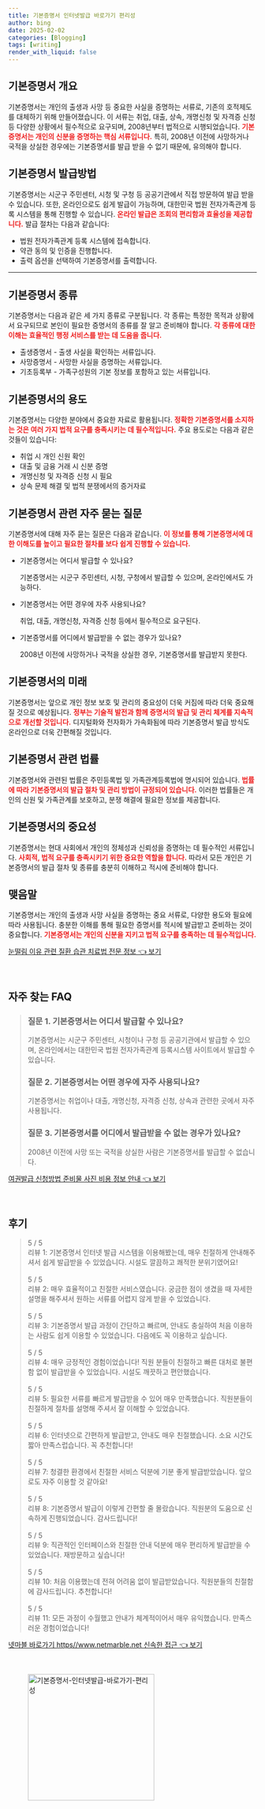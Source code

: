 ```yaml
---
title: 기본증명서 인터넷발급 바로가기 편리성
author: bing
date: 2025-02-02
categories: [Blogging]
tags: [writing]
render_with_liquid: false
---
```

<h2 id='기본증명서_개요'>기본증명서 개요</h2>

<p>기본증명서는 개인의 출생과 사망 등 중요한 사실을 증명하는 서류로, 기존의 호적제도를 대체하기 위해 만들어졌습니다. 이 서류는 취업, 대출, 상속, 개명신청 및 자격증 신청 등 다양한 상황에서 필수적으로 요구되며, 2008년부터 법적으로 시행되었습니다. <b><span style="color: #ee2323;">기본증명서는 개인의 신분을 증명하는 핵심 서류입니다.</span></b> 특히, 2008년 이전에 사망하거나 국적을 상실한 경우에는 기본증명서를 발급 받을 수 없기 때문에, 유의해야 합니다.</p>

<h2 id='기본증명서_발급방법'>기본증명서 발급방법</h2>

<p>기본증명서는 시군구 주민센터, 시청 및 구청 등 공공기관에서 직접 방문하여 발급 받을 수 있습니다. 또한, 온라인으로도 쉽게 발급이 가능하며, 대한민국 법원 전자가족관계 등록 시스템을 통해 진행할 수 있습니다. <b><span style="color: #ee2323;">온라인 발급은 조회의 편리함과 효율성을 제공합니다.</span></b> 발급 절차는 다음과 같습니다:</p>

<ul>
    <li>법원 전자가족관계 등록 시스템에 접속합니다.</li>
    <li>약관 동의 및 인증을 진행합니다.</li>
    <li>출력 옵션을 선택하여 기본증명서를 출력합니다.</li>
</ul>

<hr />

<h2 id='기본증명서_종류'>기본증명서 종류</h2>

<p>기본증명서는 다음과 같은 세 가지 종류로 구분됩니다. 각 종류는 특정한 목적과 상황에서 요구되므로 본인이 필요한 증명서의 종류를 잘 알고 준비해야 합니다. <b><span style="color: #ee2323;">각 종류에 대한 이해는 효율적인 행정 서비스를 받는 데 도움을 줍니다.</span></b></p>

<ul>
    <li>출생증명서 - 출생 사실을 확인하는 서류입니다.</li>
    <li>사망증명서 - 사망한 사실을 증명하는 서류입니다.</li>
    <li>기초등록부 - 가족구성원의 기본 정보를 포함하고 있는 서류입니다.</li>
</ul>

<h2 id='기본증명서_용도'>기본증명서의 용도</h2>

<p>기본증명서는 다양한 분야에서 중요한 자료로 활용됩니다. <b><span style="color: #ee2323;">정확한 기본증명서를 소지하는 것은 여러 가지 법적 요구를 충족시키는 데 필수적입니다.</span></b> 주요 용도로는 다음과 같은 것들이 있습니다:</p>

<ul>
    <li>취업 시 개인 신원 확인</li>
    <li>대출 및 금융 거래 시 신분 증명</li>
    <li>개명신청 및 자격증 신청 시 필요</li>
    <li>상속 문제 해결 및 법적 분쟁에서의 증거자료</li>
</ul>

<h2 id='기본증명서_자주_묻는_질문'>기본증명서 관련 자주 묻는 질문</h2>

<p>기본증명서에 대해 자주 묻는 질문은 다음과 같습니다. <b><span style="color: #ee2323;">이 정보를 통해 기본증명서에 대한 이해도를 높이고 필요한 절차를 보다 쉽게 진행할 수 있습니다.</span></b></p>

<ul>
    <li>기본증명서는 어디서 발급할 수 있나요?
        <p>기본증명서는 시군구 주민센터, 시청, 구청에서 발급할 수 있으며, 온라인에서도 가능하다.</p>
    </li>
    <li>기본증명서는 어떤 경우에 자주 사용되나요?
        <p>취업, 대출, 개명신청, 자격증 신청 등에서 필수적으로 요구된다.</p>
    </li>
    <li>기본증명서를 어디에서 발급받을 수 없는 경우가 있나요?
        <p>2008년 이전에 사망하거나 국적을 상실한 경우, 기본증명서를 발급받지 못한다.</p>
    </li>
</ul>

<h2 id='기본증명서의_미래'>기본증명서의 미래</h2>

<p>기본증명서는 앞으로 개인 정보 보호 및 관리의 중요성이 더욱 커짐에 따라 더욱 중요해질 것으로 예상됩니다. <b><span style="color: #ee2323;">정부는 기술적 발전과 함께 증명서의 발급 및 관리 체계를 지속적으로 개선할 것입니다.</span></b> 디지털화와 전자화가 가속화됨에 따라 기본증명서 발급 방식도 온라인으로 더욱 간편해질 것입니다.</p>

<h2 id='기본증명서_관련_법률'>기본증명서 관련 법률</h2>

<p>기본증명서와 관련된 법률은 주민등록법 및 가족관계등록법에 명시되어 있습니다. <b><span style="color: #ee2323;">법률에 따라 기본증명서의 발급 절차 및 관리 방법이 규정되어 있습니다.</span></b> 이러한 법률들은 개인의 신원 및 가족관계를 보호하고, 분쟁 해결에 필요한 정보를 제공합니다.</p>

<h2 id='기본증명서_의_중요성'>기본증명서의 중요성</h2>

<p>기본증명서는 현대 사회에서 개인의 정체성과 신뢰성을 증명하는 데 필수적인 서류입니다. <b><span style="color: #ee2323;">사회적, 법적 요구를 충족시키기 위한 중요한 역할을 합니다.</span></b> 따라서 모든 개인은 기본증명서의 발급 절차 및 종류를 충분히 이해하고 적시에 준비해야 합니다.</p>

<h2 id='기본증명서_맺음말'>맺음말</h2>

<p>기본증명서는 개인의 출생과 사망 사실을 증명하는 중요 서류로, 다양한 용도와 필요에 따라 사용됩니다. 충분한 이해를 통해 필요한 증명서를 적시에 발급받고 준비하는 것이 중요합니다. <b><span style="color: #ee2323;">기본증명서는 개인의 신분을 지키고 법적 요구를 충족하는 데 필수적입니다.</span></b></p>
<p><a class="click-button" title="눈떨림 이유 관련 질환 습관 치료법 전문 정보" href="https://adkhouse.github.io/posts/%EB%88%88%EB%96%A8%EB%A6%BC-%EC%9D%B4%EC%9C%A0-%EA%B4%80%EB%A0%A8-%EC%A7%88%ED%99%98-%EC%8A%B5%EA%B4%80-%EC%B9%98%EB%A3%8C%EB%B2%95-%EC%A0%84%EB%AC%B8-%EC%A0%95%EB%B3%B4/" rel="dofollow">눈떨림 이유 관련 질환 습관 치료법 전문 정보 👈 보기</a></p><br>
<h2 id='자주_찾는_FAQ'>자주 찾는 FAQ</h2>
<div itemscope="" itemtype="https://schema.org/FAQPage"> 
<blockquote> 
<div itemscope="" itemprop="mainEntity" itemtype="https://schema.org/Question"> 
<h3 itemprop="name">질문 1. 기본증명서는 어디서 발급할 수 있나요?</h3> 
<div itemscope="" itemprop="acceptedAnswer" itemtype="https://schema.org/Answer"> 
<span itemprop="text"> 
<p>기본증명서는 시군구 주민센터, 시청이나 구청 등 공공기관에서 발급할 수 있으며, 온라인에서는 대한민국 법원 전자가족관계 등록시스템 사이트에서 발급할 수 있습니다.</p> 
</span> 
</div> 
</div> 

<div itemscope="" itemprop="mainEntity" itemtype="https://schema.org/Question"> 
<h3 itemprop="name">질문 2. 기본증명서는 어떤 경우에 자주 사용되나요?</h3> 
<div itemscope="" itemprop="acceptedAnswer" itemtype="https://schema.org/Answer"> 
<span itemprop="text"> 
<p>기본증명서는 취업이나 대출, 개명신청, 자격증 신청, 상속과 관련한 곳에서 자주 사용됩니다.</p> 
</span> 
</div> 
</div> 

<div itemscope="" itemprop="mainEntity" itemtype="https://schema.org/Question"> 
<h3 itemprop="name">질문 3. 기본증명서를 어디에서 발급받을 수 없는 경우가 있나요?</h3> 
<div itemscope="" itemprop="acceptedAnswer" itemtype="https://schema.org/Answer"> 
<span itemprop="text"> 
<p>2008년 이전에 사망 또는 국적을 상실한 사람은 기본증명서를 발급할 수 없습니다.</p> 
</span> 
</div> 
</div> 
</blockquote> 
</div>
<p><a class="click-button" title="여권발급 신청방법 준비물 사진 비용 정보 안내" href="https://adkhouse.github.io/posts/%EC%97%AC%EA%B6%8C%EB%B0%9C%EA%B8%89-%EC%8B%A0%EC%B2%AD%EB%B0%A9%EB%B2%95-%EC%A4%80%EB%B9%84%EB%AC%BC-%EC%82%AC%EC%A7%84-%EB%B9%84%EC%9A%A9-%EC%A0%95%EB%B3%B4-%EC%95%88%EB%82%B4/" rel="dofollow">여권발급 신청방법 준비물 사진 비용 정보 안내 👈 보기</a></p><br>
<h2 id='후기'>후기</h2>
<div itemscope itemtype="https://schema.org/Product">
  <blockquote>
  <div itemprop="review" itemscope itemtype="https://schema.org/Review">
      <div itemprop="reviewRating" itemscope itemtype="https://schema.org/Rating"> <span itemprop="ratingValue">5</span> / <span itemprop="bestRating">5</span> </div>
      <span itemprop="reviewBody">리뷰 1: 기본증명서 인터넷 발급 시스템을 이용해봤는데, 매우 친절하게 안내해주셔서 쉽게 발급받을 수 있었습니다. 시설도 깔끔하고 쾌적한 분위기였어요!</span>
  </div>
  <br>
  <div itemprop="review" itemscope itemtype="https://schema.org/Review">
      <div itemprop="reviewRating" itemscope itemtype="https://schema.org/Rating"> <span itemprop="ratingValue">5</span> / <span itemprop="bestRating">5</span> </div>
      <span itemprop="reviewBody">리뷰 2: 매우 효율적이고 친절한 서비스였습니다. 궁금한 점이 생겼을 때 자세한 설명을 해주셔서 원하는 서류를 어렵지 않게 받을 수 있었습니다.</span>
  </div>
  <br>
  <div itemprop="review" itemscope itemtype="https://schema.org/Review">
      <div itemprop="reviewRating" itemscope itemtype="https://schema.org/Rating"> <span itemprop="ratingValue">5</span> / <span itemprop="bestRating">5</span> </div>
      <span itemprop="reviewBody">리뷰 3: 기본증명서 발급 과정이 간단하고 빠르며, 안내도 충실하여 처음 이용하는 사람도 쉽게 이용할 수 있었습니다. 다음에도 꼭 이용하고 싶습니다.</span>
  </div>
  <br>
  <div itemprop="review" itemscope itemtype="https://schema.org/Review">
      <div itemprop="reviewRating" itemscope itemtype="https://schema.org/Rating"> <span itemprop="ratingValue">5</span> / <span itemprop="bestRating">5</span> </div>
      <span itemprop="reviewBody">리뷰 4: 매우 긍정적인 경험이었습니다! 직원 분들이 친절하고 빠른 대처로 불편함 없이 발급받을 수 있었습니다. 시설도 깨끗하고 편안했습니다.</span>
  </div>
  <br>
  <div itemprop="review" itemscope itemtype="https://schema.org/Review">
      <div itemprop="reviewRating" itemscope itemtype="https://schema.org/Rating"> <span itemprop="ratingValue">5</span> / <span itemprop="bestRating">5</span> </div>
      <span itemprop="reviewBody">리뷰 5: 필요한 서류를 빠르게 발급받을 수 있어 매우 만족했습니다. 직원분들이 친절하게 절차를 설명해 주셔서 잘 이해할 수 있었습니다.</span>
  </div>
  <br>
  <div itemprop="review" itemscope itemtype="https://schema.org/Review">
      <div itemprop="reviewRating" itemscope itemtype="https://schema.org/Rating"> <span itemprop="ratingValue">5</span> / <span itemprop="bestRating">5</span> </div>
      <span itemprop="reviewBody">리뷰 6: 인터넷으로 간편하게 발급받고, 안내도 매우 친절했습니다. 소요 시간도 짧아 만족스럽습니다. 꼭 추천합니다!</span>
  </div>
  <br>
  <div itemprop="review" itemscope itemtype="https://schema.org/Review">
      <div itemprop="reviewRating" itemscope itemtype="https://schema.org/Rating"> <span itemprop="ratingValue">5</span> / <span itemprop="bestRating">5</span> </div>
      <span itemprop="reviewBody">리뷰 7: 청결한 환경에서 친절한 서비스 덕분에 기분 좋게 발급받았습니다. 앞으로도 자주 이용할 것 같아요!</span>
  </div>
  <br>
  <div itemprop="review" itemscope itemtype="https://schema.org/Review">
      <div itemprop="reviewRating" itemscope itemtype="https://schema.org/Rating"> <span itemprop="ratingValue">5</span> / <span itemprop="bestRating">5</span> </div>
      <span itemprop="reviewBody">리뷰 8: 기본증명서 발급이 이렇게 간편할 줄 몰랐습니다. 직원분의 도움으로 신속하게 진행되었습니다. 감사드립니다!</span>
  </div>
  <br>
  <div itemprop="review" itemscope itemtype="https://schema.org/Review">
      <div itemprop="reviewRating" itemscope itemtype="https://schema.org/Rating"> <span itemprop="ratingValue">5</span> / <span itemprop="bestRating">5</span> </div>
      <span itemprop="reviewBody">리뷰 9: 직관적인 인터페이스와 친절한 안내 덕분에 매우 편리하게 발급받을 수 있었습니다. 재방문하고 싶습니다!</span>
  </div>
  <br>
  <div itemprop="review" itemscope itemtype="https://schema.org/Review">
      <div itemprop="reviewRating" itemscope itemtype="https://schema.org/Rating"> <span itemprop="ratingValue">5</span> / <span itemprop="bestRating">5</span> </div>
      <span itemprop="reviewBody">리뷰 10: 처음 이용했는데 전혀 어려움 없이 발급받았습니다. 직원분들의 친절함에 감사드립니다. 추천합니다!</span>
  </div>
  <br>
  <div itemprop="review" itemscope itemtype="https://schema.org/Review">
      <div itemprop="reviewRating" itemscope itemtype="https://schema.org/Rating"> <span itemprop="ratingValue">5</span> / <span itemprop="bestRating">5</span> </div>
      <span itemprop="reviewBody">리뷰 11: 모든 과정이 수월했고 안내가 체계적이어서 매우 유익했습니다. 만족스러운 경험이었습니다!</span>
  </div>
  </blockquote>
</div>
<p><a class="click-button" title="넷마블 바로가기 https//www.netmarble.net 신속한 접근" href="https://adkhouse.github.io/posts/%EB%84%B7%EB%A7%88%EB%B8%94-%EB%B0%94%EB%A1%9C%EA%B0%80%EA%B8%B0-httpswww.netmarble.net-%EC%8B%A0%EC%86%8D%ED%95%9C-%EC%A0%91%EA%B7%BC/" rel="dofollow">넷마블 바로가기 https//www.netmarble.net 신속한 접근 👈 보기</a></p><br>
<figure class="image"><img src="https://adkhouse.github.io/assets/img/thumbnail/기본증명서-인터넷발급-바로가기-편리성.webp" alt="기본증명서-인터넷발급-바로가기-편리성" width="256" height="256"></figure>